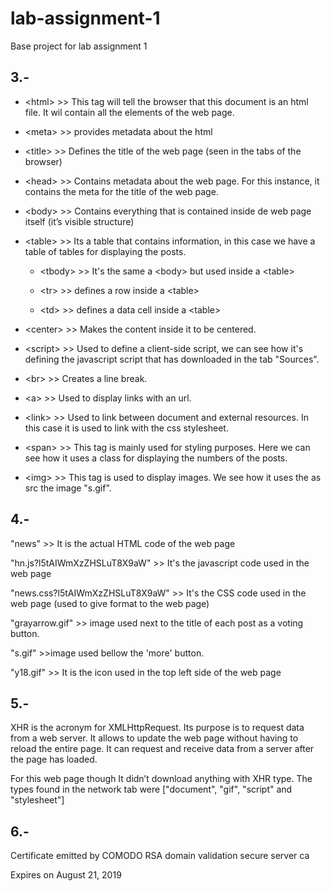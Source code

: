 # lab-assignment-1
Base project for lab assignment 1

## 3.- 

- \<html> >> This tag will tell the browser that this document is an html file. It wil contain all the elements of the web page. 

  

- \<meta> >> provides metadata about the html 

- \<title> >> Defines the title of the web page (seen in the tabs of the browser) 

- \<head> >> Contains metadata about the web page. For this instance, it contains the meta for the title of the web page. 

- \<body> >> Contains everything that is contained inside de web page itself (it’s visible structure) 

- \<table> >> Its a table that contains information, in this case we have a table of tables for displaying the posts.   

	- \<tbody> >> It's the same a \<body> but used inside a \<table>     

	- \<tr> >> defines a row inside a \<table> 

	- \<td> >> defines a data cell inside a \<table> 

- \<center> >> Makes the content inside it to be centered. 

- \<script> >> Used to define a client-side script, we can see how it's defining the javascript script that has downloaded in the tab "Sources". 

- \<br> >> Creates a line break. 

- \<a> >> Used to display links with an url. 

- \<link> >> Used to link between document and external resources. In this case it is used to link with the css stylesheet. 

- \<span> >> This tag is mainly used for styling purposes. Here we can see how it uses a class for displaying the numbers of the posts. 

- \<img> >> This tag is used to display images. We see how it uses the as src the image "s.gif".   

 

## 4.- 

"news" >> It is the actual HTML code of the web page 

"hn.js?l5tAIWmXzZHSLuT8X9aW" >> It's the javascript code used in the web page 

"news.css?l5tAIWmXzZHSLuT8X9aW" >> It's the CSS code used in the web page (used to give format to the web page) 

"grayarrow.gif" >> image used next to the title of each post as a voting button.  

"s.gif" >>image used bellow the 'more' button.  

"y18.gif" >> It is the icon used in the top left side of the web page 



## 5.-

XHR is the acronym for XMLHttpRequest. Its purpose is to request data from a web server. It allows to update the web page without having to reload the entire page. It can request and receive data from a server after the page has loaded. 


For this web page though It didn’t download anything with XHR type. The types found in the network tab were ["document", "gif", "script" and "stylesheet"] 


## 6.-  

Certificate emitted by COMODO RSA domain validation secure server ca

Expires on August 21, 2019 

